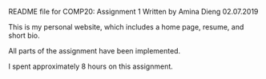 README file for COMP20: Assignment 1
Written by Amina Dieng
02.07.2019

This is my personal website, which includes a home page, resume, and short bio.

All parts of the assignment have been implemented.

I spent approximately 8 hours on this assignment.